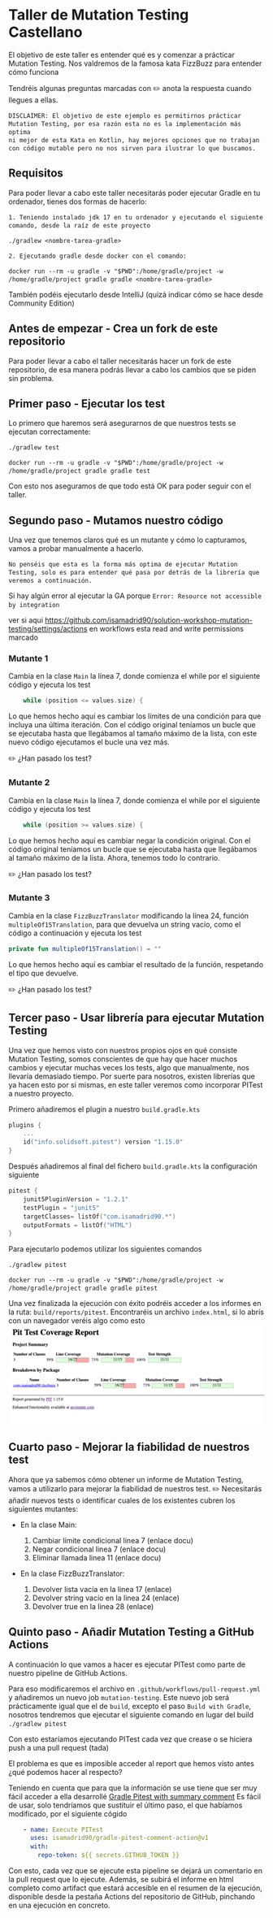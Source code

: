 # Taller de Mutation Testing Castellano

El objetivo de este taller es entender qué es y comenzar a prácticar Mutation Testing.
Nos valdremos de la famosa kata FizzBuzz para entender cómo funciona

Tendréis algunas preguntas marcadas con ✏️ anota la respuesta cuando llegues a ellas.

```
DISCLAIMER: El objetivo de este ejemplo es permitirnos prácticar Mutation Testing, por esa razón esta no es la implementación más optima
ni mejor de esta Kata en Kotlin, hay mejores opciones que no trabajan con código mutable pero no nos sirven para ilustrar lo que buscamos.
```

## Requisitos
Para poder llevar a cabo este taller necesitarás poder ejecutar Gradle en tu ordenador, tienes dos formas de hacerlo:

    1. Teniendo instalado jdk 17 en tu ordenador y ejecutando el siguiente comando, desde la raíz de este proyecto
```shell
./gradlew <nombre-tarea-gradle>
```
    2. Ejecutando gradle desde docker con el comando:
```shell
docker run --rm -u gradle -v "$PWD":/home/gradle/project -w /home/gradle/project gradle gradle <nombre-tarea-gradle>
```
También podéis ejecutarlo desde IntelliJ (quizá indicar cómo se hace desde Community Edition)

## Antes de empezar - Crea un fork de este repositorio

Para poder llevar a cabo el taller necesitarás hacer un fork de este repositorio, de esa manera podrás llevar a 
cabo los cambios que se piden sin problema.

## Primer paso - Ejecutar los test
Lo primero que haremos será asegurarnos de que nuestros tests se ejecutan correctamente:
```shell
./gradlew test
```
```shell
docker run --rm -u gradle -v "$PWD":/home/gradle/project -w /home/gradle/project gradle gradle test
```

Con esto nos aseguramos de que todo está OK para poder seguir con el taller.

## Segundo paso - Mutamos nuestro código

Una vez que tenemos claros qué es un mutante y cómo lo capturamos, vamos a probar manualmente a hacerlo.

```
No penséis que esta es la forma más optima de ejecutar Mutation Testing, solo es para entender qué pasa por detrás de la librería que veremos a continuación.
```

Si hay algún error al ejecutar la GA porque `Error: Resource not accessible by integration`

ver si aqui https://github.com/isamadrid90/solution-workshop-mutation-testing/settings/actions en workflows esta read and write permissions marcado

### Mutante 1

Cambia en la clase `Main` la línea 7, donde comienza el while por el siguiente código y ejecuta los test
```kotlin
    while (position <= values.size) {
```
Lo que hemos hecho aquí es cambiar los límites de una condición para que incluya una última iteración.
Con el código original teníamos un bucle que se ejecutaba hasta que llegábamos al tamaño máximo de la lista, 
con este nuevo código ejecutamos el bucle una vez más.

✏️ ¿Han pasado los test? 

### Mutante 2

Cambia en la clase `Main` la línea 7, donde comienza el while por el siguiente código y ejecuta los test
```kotlin
    while (position >= values.size) {
```
Lo que hemos hecho aquí es cambiar negar la condición original.
Con el código original teníamos un bucle que se ejecutaba hasta que llegábamos al tamaño máximo de la lista. Ahora,
tenemos todo lo contrario.

✏️ ¿Han pasado los test? 

### Mutante 3

Cambia en la clase `FizzBuzzTranslator` modificando la línea 24, función `multipleOf15Translation`, para que devuelva un string vacío, como el código a continuación y ejecuta los test

```kotlin
private fun multipleOf15Translation() = ""
```

Lo que hemos hecho aquí es cambiar el resultado de la función, respetando el tipo que devuelve.

✏️ ¿Han pasado los test? 

## Tercer paso - Usar librería para ejecutar Mutation Testing

Una vez que hemos visto con nuestros propios ojos en qué consiste Mutation Testing, somos conscientes de que hay que hacer muchos cambios y 
ejecutar muchas veces los tests, algo que manualmente, nos llevaría demasiado tiempo. Por suerte para nosotros, existen librerías que ya hacen 
esto por si mismas, en este taller veremos como incorporar PITest a nuestro proyecto.

Primero añadiremos el plugin a nuestro `build.gradle.kts`
```kotlin
plugins {
    ...
    id("info.solidsoft.pitest") version "1.15.0"
}
```
Después añadiremos al final del fichero `build.gradle.kts` la configuración siguiente

```kotlin
pitest {
    junit5PluginVersion = "1.2.1"
    testPlugin = "junit5"
    targetClasses= listOf("com.isamadrid90.*")
    outputFormats = listOf("HTML")
}
```

Para ejecutarlo podemos utilizar los siguientes comandos

```shell
./gradlew pitest
```

```shell
docker run --rm -u gradle -v "$PWD":/home/gradle/project -w /home/gradle/project gradle gradle pitest
```

Una vez finalizada la ejecución con éxito podréis acceder a los informes en la ruta: `build/reports/pitest`.
Encontraréis un archivo `index.html`, si lo abrís con un navegador veréis algo como esto
![img.png](img.png)

## Cuarto paso - Mejorar la fiabilidad de nuestros test

Ahora que ya sabemos cómo obtener un informe de Mutation Testing, vamos a utilizarlo para mejorar la fiabilidad de nuestros test.
✏️ Necesitarás añadir nuevos tests o identificar cuales de los existentes cubren los siguientes mutantes:

* En la clase Main:
  1. Cambiar límite condicional linea 7 (enlace docu)
  2. Negar condicional linea 7 (enlace docu)
  3. Eliminar llamada linea 11 (enlace docu)
  
* En la clase FizzBuzzTranslator:
  1. Devolver lista vacía en la linea 17 (enlace)
  2. Devolver string vacío en la linea 24 (enlace)
  3. Devolver true en la linea 28 (enlace)

## Quinto paso - Añadir Mutation Testing a GitHub Actions

A continuación lo que vamos a hacer es ejecutar PITest como parte de nuestro pipeline de GitHub Actions. 

Para eso modificaremos el archivo en `.github/workflows/pull-request.yml` y añadiremos un nuevo job `mutation-testing`.
Este nuevo job será prácticamente igual que el de `build`, excepto el paso `Build with Gradle`, nosotros tendremos que 
ejecutar el siguiente comando en lugar del build `./gradlew pitest`

Con esto estaríamos ejecutando PITest cada vez que crease o se hiciera push a una pull request (tada)

El problema es que es imposible acceder al report que hemos visto antes ¿qué podemos hacer al respecto?

Teniendo en cuenta que para que la información se use tiene que ser muy fácil acceder a ella desarrollé [Gradle Pitest with summary comment](https://github.com/marketplace/actions/gradle-pitest-with-summary-comment)
Es fácil de usar, solo tendríamos que sustituir el último paso, el que habíamos modificado, por el siguiente cógido
```yaml
    - name: Execute PITest
      uses: isamadrid90/gradle-pitest-comment-action@v1
      with:
        repo-token: ${{ secrets.GITHUB_TOKEN }}
```
Con esto, cada vez que se ejecute esta pipeline se dejará un comentario en la pull request que lo ejecute. Además,
se subirá el informe en html completo como artifact que estará accesible en el resumen de la ejecución,
disponible desde la pestaña Actions del repositorio de GitHub, pinchando en una ejecución en concreto.

